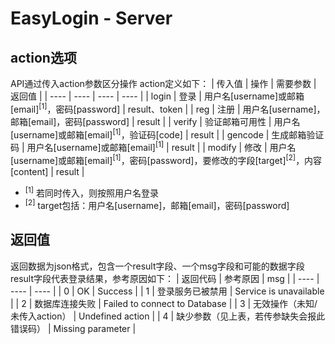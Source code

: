 # EasyLogin - Server

## action选项
API通过传入action参数区分操作
action定义如下：
| 传入值 | 操作 | 需要参数 | 返回值 |
| ---- | ---- | ---- | ---- |
| login | 登录 | 用户名[username]或邮箱[email]<sup>[1]</sup>，密码[password] | result、token |
| reg | 注册 | 用户名[username]，邮箱[email]，密码[password] | result |
| verify | 验证邮箱可用性 | 用户名[username]或邮箱[email]<sup>[1]</sup>，验证码[code] | result |
| gencode | 生成邮箱验证码 | 用户名[username]或邮箱[email]<sup>[1]</sup> | result |
| modify | 修改 | 用户名[username]或邮箱[email]<sup>[1]</sup>，密码[password]，要修改的字段[target]<sup>[2]</sup>，内容[content] | result |

* <sup>[1]</sup> 若同时传入，则按照用户名登录  
* <sup>[2]</sup> target包括：用户名[username]，邮箱[email]，密码[password]



## 返回值
返回数据为json格式，包含一个result字段、一个msg字段和可能的数据字段  
result字段代表登录结果，参考原因如下：
| 返回代码 | 参考原因 | msg |
| ---- | ---- | ---- |
| 0 | OK | Success |
| 1 | 登录服务已被禁用 | Service is unavailable |
| 2 | 数据库连接失败 | Failed to connect to Database |
| 3 | 无效操作（未知/未传入action） | Undefined action |
| 4 | 缺少参数（见上表，若传参缺失会报此错误码） | Missing parameter |
